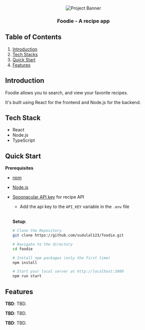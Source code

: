 <div align="center">
  <br />
    <a>
      <img src="" alt="Project Banner">
    </a>
  <br />
  <h3 align="center">Foodie - A recipe app</h3>
</div>

## <a name="table">Table of Contents</a>

1. [Introduction](#introduction)
2. [Tech Stacks](#tech-stacks)
3. [Quick Start](#quick-start)
4. [Features](#features)

## <a name="introduction"> Introduction </a>

Foodie allows you to search, and view your favorite recipes.

It's built using React for the frontend and Node.js for the backend.

## <a name="tech-stacks"> Tech Stack </a>

- React
- Node.js
- TypeScript

## <a name="quick-start"> Quick Start </a>

**Prerequisites**

- [npm](https://www.npmjs.com/)
- [Node.js](https://nodejs.org/en)
- [Spoonacular API key](https://spoonacular.com/food-api) for recipe API
  - Add the api key to the `API_KEY` variable in the `.env` file

  <br/>

  **Setup**:

  ```bash
  # Clone the Repository
  git clone https://github.com/sudulal123/foodie.git

  # Navigate to the directory
  cd foodie

  # Install npm packages (only the first time)
  npm install

  # Start your local server at http://localhost:3000
  npm run start
  ```

## <a name="features"> Features </a>

**TBD**: TBD.

**TBD**: TBD.

**TBD**: TBD.

<!-- 
5. [To-do](#to-do)
## <a name="to-do"> To-do </a>
- [ ] TBD
- [ ] TBD
- [ ] TBD
-->

